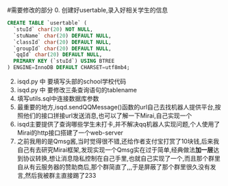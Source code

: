 #需要修改的部分
0. 创建好usertable,录入好相关学生的信息
```sql
CREATE TABLE `usertable` (
  `stuId` char(20) NOT NULL,
  `stuName` char(20) DEFAULT NULL,
  `classId` char(20) DEFAULT NULL,
  `groupId` char(20) DEFAULT NULL,
  `qqId` char(20) DEFAULT NULL,
  PRIMARY KEY (`stuId`) USING BTREE
) ENGINE=InnoDB DEFAULT CHARSET=utf8mb4;
```
2. isqd.py 中 要填写头部的school学校代码
3. isqd.py 中 要修改三条查询语句的tablename
4. 填写utils.sql中连接数据库参数
5. 最重要的地方,isqd.sendQQMessage()函数的url自己去找机器人提供平台,按照他们的接口拼接url发送消息,也可以了解一下Mirai,自己实现一个
6. isqd主要提供了查询哪些学生未打卡,并不解决qq机器人实现问题,个人使用了Mirai的http接口搭建了一个web-server
7. 之前我用的是Qmsg酱,当时觉得很不错,还给作者支付宝打赏了10块钱,后来我自己有去研究Mirai框架,发现实现一个Qmsg实在过于简单,经典做法**加一层**达到协议转换,想让消息隐私控制在自己手里,也就自己实现了一个,而且那个群里自从有云服务器的赞助商后,那个群简直了,,,于是屏蔽了那个群里很久没有发言,然后我被群主直接踢了233
